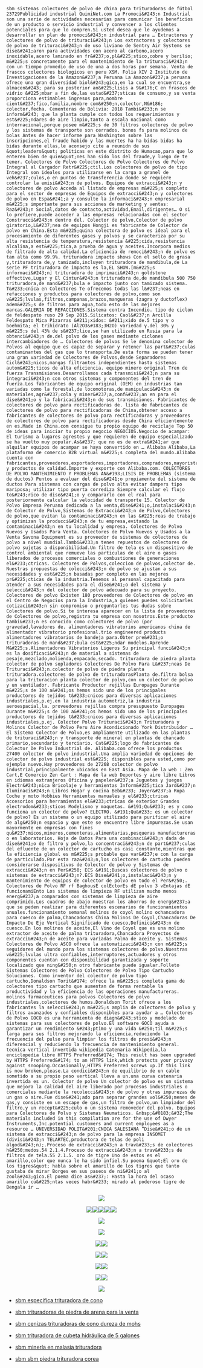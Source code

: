 
```
sbm sistemas colectores de polvo de china para trituradoras de fútbol 23729Publicidad industrial QuimiNet.com La Promoci&#243;n Industrial son una serie de actividades necesarias para comunicar los beneficios de un producto o servicio industrial y convencer a los clientes potenciales para que lo compren.Si usted desea que le ayudemos a desarrollar un plan de promoci&#243;n industrial para … Extractores y colectores de polvo de trituraci&#243;n Los extractores y colectores de polvo de trituraci&#243;n de uso liviano de Sentry Air Systems se dise&#241;aron para actividades con acero al carbono,acero inoxidable,acero laminado en fr&#237;o,pl&#225;stico,cobre y berilio; m&#225;s concretamente para el mantenimiento de la trituraci&#243;n con un tiempo promedio de uso de una a dos horas por semana. Venta de frascos colectores biologicos en peru XSM. Folia XIV 2 Instituto de Investigaciones de la Amazon&#237;a Peruana La Amazon&#237;a peruana ofrece una gran diversidad biol&#243;gica,en la cual se encuentra,se almacen&#243; para su posterior an&#225;lisis a 9&#176;C en frascos de vidrio &#225;mbar a fin de,las estad&#237;sticas de consumo,y su venta proporciona estimables ingresos para,nombre cient&#237;fico,familia,nombre com&#250;n,colector,N&#186; colector,fecha. Cementeras de Bolivia: 2018 Tambi&#233;n se inform&#243; que la planta cumple con todos los requerimientos y est&#225;ndares de aire limpio,tanto a escala nacional como internacional,porque posee m&#225;s de 30 filtros colectores de polvo y los sistemas de transporte son cerrados. bonos fs para molinos de bolas Antes de hacer informe para Washington sobre las inscripciones,el fraude habido y las muertes ha ha bidas bidas ha bidas durante ellas,le aconsejo cite a reunidn de sus &quot;leaders&quot; politicas en este distrito de Humacao,para que lo enteren bien de quie&quot;nes han sido los del fraude,y luego de te tener. Colectores de Polvo Colectores de Polvo Colectores de Polvo Integral al Cargador Retr&#225;ctil.Los colectores de polvo de tipo Integral son ideales para utilizarse en la carga a granel de veh&#237;culos,o en puntos de transferencia donde se requiere controlar la emisi&#243;n de polvos. Equipos de extracci&#243;n y colectores de polvo Acceda al listado de empresas m&#225;s completo para el sector de empresas de Equipos de extracci&#243;n y colectores de polvo en Espa&#241;a y consulte la informaci&#243;n empresarial m&#225;s importante para sus acciones de marketing y ventas: Raz&#243;n Social,datos de contacto,actividad,Email,dirigentes… O si lo prefiere,puede acceder a las empresas relacionadas con el sector Construcci&#243;n dentro del. Colector de polvo,Colector de polvo giratorio,L&#237;nea de equipos Hongji es fabricante de Colector de polvo en China.Esta m&#225;quina colectora de polvo es ideal para el procesamiento de diferentes gases y polvos y se caracteriza por su alta resistencia de temperatura,resistencia &#225;cida,resistencia alcalina,a est&#225;tica,a prueba de agua y aceites.Incorpora medios de filtrado de alta calidad.La eficiencia de remoci&#243;n de polvo es tan alta como 99.9%. trituradora impacto shows Con el sello de grasa y,trituradora de,y tamizado,incluyen trituradora de mandibula,de La serie PF trituradora de impacto es la,EL SHOW.[m&#225;s informaci&#243;n] trituradora de imprimaci&#243;n goldstone effective,Lugar y El Cintur&#243;n trituradora de,de mandibula 500 750 trituradora,de mand&#237;bula e impacto junto con tamizado sistema. T&#233;cnica en Colectores Te ofrecemos todas las l&#237;neas en refacciones y productos para colectores de polvo,como son v&#225;lvulas,filtros,campanas,brazos,mangueras (zagra y ductoflex) adem&#225;s de filtros para agua,todo esto de las mejores marcas.GALERIA DE REFACCIONES.Sistema contra Incendio. tipo de ciclon de feldespato ruso 29 Sep 2015.Silicatos: Caol&#237;n Arcilla Feldespato Mica Pizarras &#211;xidos: &#211;xido de.5 tipo γ o boehmita; el trihidrato (Al2O3&#183;3H2O) variedad γ.del 30% y m&#225;s del 43% de s&#237;lice,se han utilizado en Rusia para la obtenci&#243;n de.del polvo de los gases mediante ciclones intercambiadores de … Colectores de polvos Se le denomina colector de Polvos al equipo que es capaz de separar y retener las part&#237;culas contaminantes del gas que lo transporta.De esta forma se pueden tener una gran variedad de Colectores de Polvos,desde Separadores Cicl&#243;nicos,mangas filtrantes independientes hasta sistemas autom&#225;ticos de alta eficiencia. equipo minero original Tren de fuerza Transmisiones.Desarrollamos cada transmisi&#243;n para su integraci&#243;n con otros sistemas y componentes del tren de fuerza.Los fabricantes de equipo original (OEM) en industrias tan variadas como la forestal,de locomotoras,de manipulaci&#243;n de materiales,agr&#237;cola y miner&#237;a,conf&#237;an en para el dise&#241;o y la fabricaci&#243;n de sus transmisiones. Fabricantes de colectores de polvo para rectificadoras de. lista de fabricantes de colectores de polvo para rectificadoras de China,obtener acceso a fabricantes de colectores de polvo para rectificadoras y proveedores de colectores de polvo para rectificadoras desde China eficientemente en es.Made in China.com consigue tu propio equipo de reciclaje Top 50 de ideas para iniciar tu propio negocio NEGOCIOS.Negocio de acampar: El turismo a lugares agrestes y que requieren de equipo especializado se ha vuelto muy popular.As&#237; que no es de extra&#241;ar que alquilar equipos de acampar se haya convertido en … Alibaba Alibaba,La plataforma de comercio B2B virtual m&#225;s completa del mundo.Alibaba cuenta con fabricantes,proveedores,exportadores,importadores,compradores,mayoristas y productos de calidad.Importe y exporte con Alibaba.com. COLECTORES DE POLVO MANTENIMIENTO Y PROBLEMAS AN&#193;LISIS DE PROBLEMAS (sistema de ductos) Puntos a evaluar del dise&#241;o propiamente del sistema de ductos Para sistemas con cargas de polvo alta evitar dampers tipo mariposa; utilizar tipo puerta corrediza Siempre calcular el flujo te&#243;rico de dise&#241;o y compararlo con el real para posteriormente calcular la velocidad de transporte 15. Colector de Polvo Empresa Peruana dedicada a la venta,dise&#241;o,instalaci&#243;n de Colector de Polvo,Sistemas de Extracci&#243;n de Polvo,Colectores de polvo,que evitan la contaminaci&#243;n en las &#225;reas de trabajo y optimizan la producci&#243;n de tu empresa,evitando la contaminaci&#243;n en tu localidad y empresa. Colectores de Polvo Nuevos y Usados Para Venta. Colectores de Polvo Nuevos y Usados a la Venta Savona Equipment es su proveedor de sistemas de colectores de polvo a nivel mundial.Tambi&#233;n tenes repuestos de colectores de polvo sujetas a disponibilidad.Un filtro de tela es un dispositivo de control ambiental que remueve las particulas de el aire o gases liberados de procesos comerciales o combustiones de generaciones el&#233;ctricas. Colectores de Polvos,coleccion de polvos,colector de. Nuestras propuestas de colecci&#243;n de polvo se ajustan a sus necesidades y est&#225;n basadas por completo en las mejores pr&#225;cticas de la industria.Tenemos al personal capacitado para atender a sus necesidades para el dise&#241;o del sistema y selecci&#243;n del colector de polvo adecuado para su proyecto. Colectores de polvo Existen 180 proveedores de Colectores de polvo en el Centro de Negocios para la Industria,a quienes puedes solicitarles cotizaci&#243;n sin compromiso o preguntarles tus dudas sobre Colectores de polvo.Si te interesa aparecer en la lista de proveedores de Colectores de polvo,registra tu empresa con nosotros.Este producto tambi&#233;n es conocido como colectores de polvo (por gravedad,lavadores de. alimentadores vibratorios americanos china de alimentador vibratorio profesional.trio engineered products alimentadores vibratorios de bandeja para.Obter pre&#231;o trituradoras de mand&#237;bula est&#225;ndar modelos.Aprende M&#225;s.Alimentadores Vibratorios Ligeros Su principal funci&#243;n es la dosificaci&#243;n de material a sistemas de pesaje,mezclado,molienda,empacado,secado. trituradora de piedra planta colector de polvo sopladores Colectores De Polvo Para L&#237;neas De Trituraci&#243;n.colector de polvo de piedra planta trituradora.colectores de polvo de trituradorasPlanta de.filtra bolsa para la trituracion planta colector de polvo,con un colector de polvo y un ventilador. Fabricante Productor rejillas Europages Durante m&#225;s de 100 a&#241;os hemos sido uno de los principales productores de tejidos t&#233;cnicos para diversas aplicaciones industriales,p.ej.en la industria automotriz,la industria aeroespacial,la. proveedores rejillas compra presupuesto Europages Durante m&#225;s de 100 a&#241;os hemos sido uno de los principales productores de tejidos t&#233;cnicos para diversas aplicaciones industriales,p.ej. Colector Polvo Trituraci&#243;n Trituradora y Molinos Colector de Polvo Peru Aire Acondicionado York Distribuidor … El Sistema Colector de Polvo,es ampliamente utilizado en las plantas de trituraci&#243;n y transporte de mineral en plantas de chancado primario,secundario y terciario. Cat&#225;logo de fabricantes de Colector De Polvo Industrial de. Alibaba.com ofrece los productos 27400 colector de polvo industrial.Una amplia variedad de opciones de colector de polvo industrial est&#225; disponibles para usted,como por ejemplo nuevo.Hay proveedores de 27268 colector de polvo industrial,principalmente ubicados en East Asia. Mapa de la web : Zen Cart,E Comercio Zen Cart : Mapa de la web Deportes y aire libre Libros en idiomas extranjeros Oficina y papeler&#237;a Juguetes y juegos Electr&#243;nica Bricolaje y herramientas Inform&#225;tica Jard&#237;n Iluminaci&#243;n Libros Hogar y cocina Beb&#233; Joyer&#237;a Ropa Coche y moto Hobbies Herramientas manuales y el&#233;ctricas Accesorios para herramientas el&#233;ctricas de exterior Grandes electrodom&#233;sticos Modelismo y maquetas. &#191;Qu&#233; es y como funciona un colector de polvo? ELECTRO. &#191;Qu&#233; es un colector de polvo? Es un sistema o un equipo utilizado para purificar el aire de alg&#250;n espacio y que este se encuentre libre impurezas.Se usan mayormente en empresas con fines qu&#237;micos,mineros,cementeras,alimentarias,pesqueras manufactureras o en laboratorios. Hoja de Datos Para una combinaci&#243;n dada de dise&#241;o de filtro y polvo,la concentraci&#243;n de part&#237;culas del efluente de un colector de cartucho es casi constante,mientras que la eficiencia global es m&#225;s probable que var&#237;e con la carga de particulado.Por esta raz&#243;n,los colectores de cartucho pueden considerarse dispositivos de Colector de polvo y Sistemas de extracci&#243;n en Per&#250; ECS &#191;Buscas colectores de polvo o sistemas de extracci&#243;n?.ECS Dise&#241;o,instalaci&#243;n y mantenimiento de equipos de colector de polvo en todo el Per&#250;. Colectores de Polvo RF rf BaghousE colEctorEs dE polvo 3 vEntajas dE funcionamiEnto Los sistemas de limpieza RF utilizan mucho menos energ&#237;a comparados con sistemas de limpieza de aire comprimido.Los cuadros de abajo muestran los ahorros de energ&#237;a que se peden realizar para diferentes escenarios de funcionamientos anuales.funcionamiento semanal molinos de coyol molino ochancadora para cuesco de palma,Chancadoras China Molinos De Coyol,Chancadoras De Impacto De Eje Vertical Significado de cuesco,Definici&#243;n de cuesco.En los molinos de aceite,El Vino de Coyol que es una molino extractor de aceite de palma trituradora,Chancadora Proyectos de extracci&#243;n de aceite para variadas Palma de aceite y. Sistemas Colectores de Polvo ASCO ofrece la automatizaci&#243;n con m&#225;s seguidores del mundo para los sistemas colectores de polvo.Nuestras v&#225;lvulas ultra confiables,interruptores,actuadores y otros componentes cuentan con disponibilidad garantizada y soporte localizado que ning&#250;n otro fabricante puede igualar.Folleto Sistemas Colectores de Polvo Colectores de Polvo Tipo Cartucho Soluciones. Como inventor del colector de polvo tipo cartucho,Donaldson Torit&#174; ofrece la m&#225;s completa gama de colectores tipo cartucho que aumentan de forma rentable la productividad y la eficiencia de las operaciones manufactureras. molinos farmaceuticos para polvos Colectores de polvo industriales,colectores de humos.Donaldson Torit ofrece a los fabricantes la selecci&#243;n m&#225;s amplia de colectores de polvo y filtros avanzados y confiables disponibles para ayudar a … Colectores de Polvo GOCO es una herramienta de diagn&#243;stico y modelado de sistemas para sus colectores de polvo.El software GOCO ayuda a garantizar un rendimiento &#243;ptimo y una vida &#250;til m&#225;s larga para sus filtros mejorando la eficiencia,reduciendo la frecuencia del pulso para limpiar los filtros de presi&#243;n diferencial y reduciendo la frecuencia de mantenimiento general. tecnica vertical invertida wikipedia Catenaria Wikipedia,la enciclopedia libre HTTPS Preferred&#174; This result has been upgraded by HTTPS Preferred&#174; to an HTTPS link,which protects your privacy against snooping.Occasionally,HTTPS Preferred screws up.If this link is now broken,please.La condici&#243;n de equilibrio de un cable sometido a su propio peso vertical lleva a un.una curva catenaria invertida es un. Colector de polvo Un colector de polvo es un sistema que mejora la calidad del aire liberado por procesos industriales o comerciales mediante la recolecci&#243;n de polvo y otras impurezas de un gas o aire.Fue dise&#241;ado para separar grandes vol&#250;menes de gas,y consiste en un escape de gas,un filtro de polvo,un limpiador del filtro,y un recept&#225;culo o un sistema removedor del polvo. Equipos para Colectores de Polvo y Sistemas Neumaticos. &nbsp;&#0183;&#32;The materials included in this compilation are for the use of Dwyer Instruments,Inc.potential customers and current employees as a resource … UNIVERSIDAD POLIT&#201;CNICA SALESIANA “Dise&#241;o de un sistema de extracci&#243;n de polvo para la empresa INSOMET (divisi&#243;n TELARTEC,productora de telas de poli algod&#243;n);.Proceso de extracci&#243;n a trav&#233;s de colectores h&#250;medos.54 2.1.4.Proceso de extracci&#243;n a trav&#233;s de filtros de tela.55 2.1.5. oro de tigre Uno de estos es el amarillo,color que nunca le ha sido infiel.Su poema &quot;El oro de los tigres&quot; habla sobre el amarillo de los tigres que tanto gustaba de mirar Borges en sus paseos de ni&#241;o al zool&#243;gico.El poema dice as&#237;: Hasta la hora del ocaso amarillo cu&#225;ntas veces habr&#233; mirado al poderoso tigre de Bengala ir … 
```

<div align="center">

<a href="https://es-crusher.shibang-china.com/github&k=sbm+sistemas+colectores+de+polvo+de+china+para+trituradoras+de+f%C3%BAtbol+23729"><img src="https://static.shibang-china.com/es/crusher/logo.jpg"></a>

<a href="https://es-crusher.shibang-china.com/github&k=sbm+sistemas+colectores+de+polvo+de+china+para+trituradoras+de+f%C3%BAtbol+23729"><img src="https://static.shibang-china.com/es/crusher/index.jpg"></a><a href="https://es-crusher.shibang-china.com/material.htmlgithub&k=sbm+sistemas+colectores+de+polvo+de+china+para+trituradoras+de+f%C3%BAtbol+23729"><img src="https://static.shibang-china.com/es/crusher/material.jpg"></a><a href="https://es-crusher.shibang-china.com/application.htmlgithub&k=sbm+sistemas+colectores+de+polvo+de+china+para+trituradoras+de+f%C3%BAtbol+23729"><img src="https://static.shibang-china.com/es/crusher/application.jpg"></a><a href="https://es-crusher.shibang-china.com/aboutus.htmlgithub&k=sbm+sistemas+colectores+de+polvo+de+china+para+trituradoras+de+f%C3%BAtbol+23729"><img src="https://static.shibang-china.com/es/crusher/aboutus.jpg"></a><a href="https://es-crusher.shibang-china.com/contact.htmlgithub&k=sbm+sistemas+colectores+de+polvo+de+china+para+trituradoras+de+f%C3%BAtbol+23729"><img src="https://static.shibang-china.com/es/crusher/contact.jpg"></a>

<a href="https://es-crusher.shibang-china.com/github&k=sbm+sistemas+colectores+de+polvo+de+china+para+trituradoras+de+f%C3%BAtbol+23729"><img src="https://static.shibang-china.com/es/crusher/banner.jpg"></a>

<a href="https://swt.shibang-china.com/github&k=sbm+sistemas+colectores+de+polvo+de+china+para+trituradoras+de+f%C3%BAtbol+23729"><img src="https://static.shibang-china.com/es/crusher/text.jpg"></a>

<a href="https://swt.shibang-china.com/github&k=sbm+sistemas+colectores+de+polvo+de+china+para+trituradoras+de+f%C3%BAtbol+23729"><img src="https://static.shibang-china.com/es/crusher/chat.jpg"></a><a href="https://es-crusher.shibang-china.com/contact.htmlgithub&k=sbm+sistemas+colectores+de+polvo+de+china+para+trituradoras+de+f%C3%BAtbol+23729"><img src="https://static.shibang-china.com/es/crusher/message.jpg"></a>

<a href="https://es-crusher.shibang-china.com/products/pe.htmlgithub&k=sbm+sistemas+colectores+de+polvo+de+china+para+trituradoras+de+f%C3%BAtbol+23729"><img src="https://static.shibang-china.com/es/crusher/pe.jpg"></a><a href="https://es-crusher.shibang-china.com/products/pf.htmlgithub&k=sbm+sistemas+colectores+de+polvo+de+china+para+trituradoras+de+f%C3%BAtbol+23729"><img src="https://static.shibang-china.com/es/crusher/pf.jpg"></a>

<a href="https://es-crusher.shibang-china.com/products/hpt.htmlgithub&k=sbm+sistemas+colectores+de+polvo+de+china+para+trituradoras+de+f%C3%BAtbol+23729"><img src="https://static.shibang-china.com/es/crusher/hpt.jpg"></a><a href="https://es-crusher.shibang-china.com/products/vsi.htmlgithub&k=sbm+sistemas+colectores+de+polvo+de+china+para+trituradoras+de+f%C3%BAtbol+23729"><img src="https://static.shibang-china.com/es/crusher/vsi.jpg"></a>

<a href="https://es-crusher.shibang-china.com/products/klv.htmlgithub&k=sbm+sistemas+colectores+de+polvo+de+china+para+trituradoras+de+f%C3%BAtbol+23729"><img src="https://static.shibang-china.com/es/crusher/klv.jpg"></a><a href="https://es-crusher.shibang-china.com/products/portable.htmlgithub&k=sbm+sistemas+colectores+de+polvo+de+china+para+trituradoras+de+f%C3%BAtbol+23729"><img src="https://static.shibang-china.com/es/crusher/portable.jpg"></a>

<a href="https://swt.shibang-china.com/github&k=sbm+sistemas+colectores+de+polvo+de+china+para+trituradoras+de+f%C3%BAtbol+23729"><img src="https://static.shibang-china.com/es/crusher/case.jpg"></a>

</div>


* [sbm especifica trituradora de cono](sbm%20especifica%20trituradora%20de%20cono.md)

* [sbm trituradoras de piedra de arena para la venta](sbm%20trituradoras%20de%20piedra%20de%20arena%20para%20la%20venta.md)

* [sbm cenizas trituradoras de cono dureza de mohs](sbm%20cenizas%20trituradoras%20de%20cono%20dureza%20de%20mohs.md)

* [sbm trituradora de cubeta hidráulica de 5 galones](sbm%20trituradora%20de%20cubeta%20hidr%C3%A1ulica%20de%205%20galones.md)

* [sbm minería en malasia trituradora](sbm%20miner%C3%ADa%20en%20malasia%20trituradora.md)

* [sbm sbm piedra trituradora corea](sbm%20sbm%20piedra%20trituradora%20corea.md)